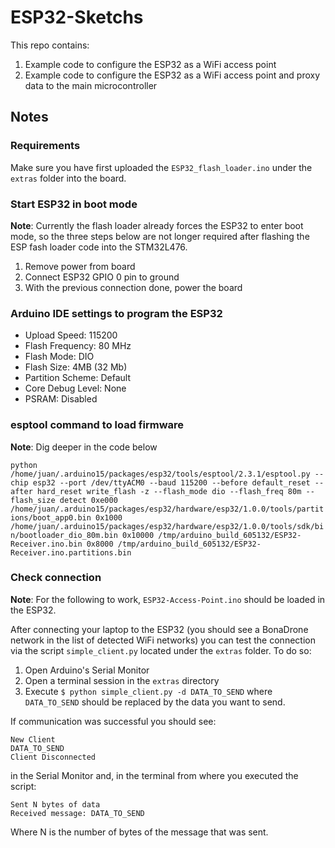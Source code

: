 # ESP32-Sketchs
This repo contains:

1. Example code to configure the ESP32 as a WiFi access point
2. Example code to configure the ESP32 as a WiFi access point and proxy data to the main microcontroller
## Notes

### Requirements

Make sure you have first uploaded the `ESP32_flash_loader.ino` under the `extras` folder into the board.

### Start ESP32 in boot mode

**Note**: Currently the flash loader already forces the ESP32 to enter boot mode, so the three steps below are not longer required after flashing the ESP fash loader code into the STM32L476.

1. Remove power from board
2. Connect ESP32 GPIO 0 pin to ground
3. With the previous connection done, power the board

### Arduino IDE settings to program the ESP32

* Upload Speed: 115200
* Flash Frequency: 80 MHz
* Flash Mode: DIO
* Flash Size: 4MB (32 Mb)
* Partition Scheme: Default
* Core Debug Level: None
* PSRAM: Disabled

### esptool command to load firmware

**Note**: Dig deeper in the code below

`python /home/juan/.arduino15/packages/esp32/tools/esptool/2.3.1/esptool.py --chip esp32 --port /dev/ttyACM0 --baud 115200 --before default_reset --after hard_reset write_flash -z --flash_mode dio --flash_freq 80m --flash_size detect 0xe000 /home/juan/.arduino15/packages/esp32/hardware/esp32/1.0.0/tools/partitions/boot_app0.bin 0x1000 /home/juan/.arduino15/packages/esp32/hardware/esp32/1.0.0/tools/sdk/bin/bootloader_dio_80m.bin 0x10000 /tmp/arduino_build_605132/ESP32-Receiver.ino.bin 0x8000 /tmp/arduino_build_605132/ESP32-Receiver.ino.partitions.bin`

### Check connection

**Note**: For the following to work, `ESP32-Access-Point.ino` should be loaded in the ESP32.

After connecting your laptop to the ESP32 (you should see a BonaDrone network in the list of detected WiFi networks) you can test the connection via the script `simple_client.py` located under the `extras` folder. To do so:

1. Open Arduino's Serial Monitor
2. Open a terminal session in the `extras` directory
3. Execute `$ python simple_client.py -d DATA_TO_SEND` where `DATA_TO_SEND` should be replaced by the data you want to send.

If communication was successful you should see:
```
New Client
DATA_TO_SEND
Client Disconnected
```
in the Serial Monitor and, in the terminal from where you executed the script:
```
Sent N bytes of data
Received message: DATA_TO_SEND
```
Where N is the number of bytes of the message that was sent.
